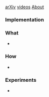 #
[arXiv]()
[videos]()
[About](../deep_learning/ho2016generative)
### Implementation

### What
-

### How
-

### Experiments
-

